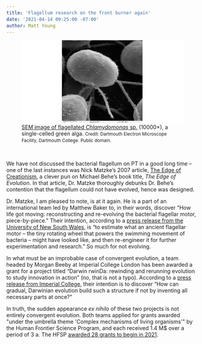 ```yaml
---
title: 'Flagellum research on the front burner again'
date: '2021-04-14 09:25:00 -07:00'
author: Matt Young
---
```

<figure>
<img src="/uploads/2021/Chlamydomonas_Flagellum.jpg" alt="Chlamydomonas"/>
<figcaption><a href="https://en.wikipedia.org/wiki/Flagellum">SEM image of flagellated <i>Chlamydomonas</i> sp.</a> (10000×), a single-celled green alga. <small>Credit: Dartmouth Electron Microscope Facility, Dartmouth College. Public domain.</small>
</figcaption>
</figure><br/>

We have not discussed the bacterial flagellum on PT in a good long time – one of the last instances was Nick Matzke’s 2007 article, <a href="http://pandasthumb.org/archives/2007/10/full-text-of-th.html">The Edge of Creationism</a>, a clever pun on Michael Behe’s book title, <i>The Edge of Evolution</i>. In that article, Dr. Matzke thoroughly debunks Dr. Behe’s contention that the flagellum could not have evolved, hence was designed.

Dr. Matzke, I am pleased to note, is at it again. He is a part of an international team led by Matthew Baker to, in their words, discover “How life got moving: reconstructing and re-evolving the bacterial flagellar motor, piece-by-piece.” Their intention, according to a <a href="https://newsroom.unsw.edu.au/news/general/unsw-researcher-awarded-18m-international-life-science-grant"> press release from the University of New South Wales</a>, is “to estimate what an ancient flagellar motor – the tiny rotating wheel that powers the swimming movement of bacteria – might have looked like, and then re-engineer it for further experimentation and research.” So much for not evolving.

In what must be an improbable case of convergent evolution, a team headed by Morgan Beeby at Imperial College London has been awarded a grant for a project titled “Darwin rwinDa: rewinding and rerunning evolution to study innovation in action” (no, that is not a typo). According to a <a href="https://www.imperial.ac.uk/news/219213/team-investigating-evolution-bacterial-tails-wins/">press release from Imperial College</a>, their intention is to discover “How can gradual, Darwinian evolution build such a structure if not by inventing all necessary parts at once?”

In truth, the sudden appearance <i>ex nihilo</i> of these two projects is not entirely convergent evolution. Both teams applied for grants awarded "under the umbrella theme 'Complex mechanisms of living organisms'" by the Human Frontier Science Program, and each received 1.4&nbsp;M$ over a period of 3&nbsp;a. The HFSP <a href="https://www.hfsp.org/hfsp-news-events/press-release-2021-hfsp-research-grants">awarded 28 grants to begin in 2021</a>. 
